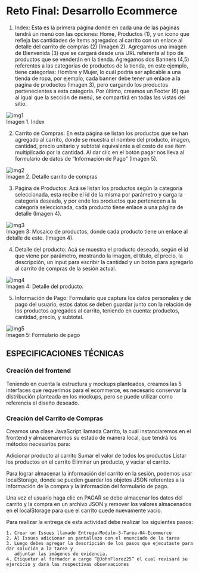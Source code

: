 # Reto Final: Desarrollo Ecommerce

1. Index: Esta es la primera página donde en cada una de las páginas tendrá un menú con las opciones: Home, Productos (1), y un ícono que refleja las
cantidades de ítems agregados al carrito con un enlace al detalle del carrito de compras (2) (Imagen 2). Agregamos una imagen de Bienvenida (3) que 
se cargará desde una URL referente al tipo de productos que se venderán en la tienda. Agregamos dos Banners (4,5) referentes a las categorías de productos
de la tienda, en este ejemplo, tiene categorías: Hombre y Mujer, lo cuál podría ser aplicable a una tienda de ropa, por ejemplo, cada banner debe tener un
enlace a la página de productos (Imagen 3), pero cargando los productos pertenecientes a esta categoría. Por último, creamos un Footer (6) que al igual que
la sección de menú, se compartirá en todas las vistas del sitio.

![img1](https://res.cloudinary.com/db9wh5uvt/image/upload/v1628096453/icommerce1_hruue6.png)<br/>
Imagen 1. Index


2. Carrito de Compras: En esta página se listan los productos que se han agregado al carrito, donde se muestra el nombre del producto, imagen, cantidad, 
precio unitario y subtotal equivalente a el costo de ese ítem multiplicado por la cantidad. Al dar clic en el botón pagar nos lleva al formulario de datos 
de “Información de Pago” (Imagen 5).

![img2](https://res.cloudinary.com/db9wh5uvt/image/upload/v1628096453/icommerce2_phgqza.png)<br/>
Imagen 2. Detalle carrito de compras

3. Página de Productos: Acá se listan los productos según la categoría seleccionada, esta recibe el id de la misma por parámetro y carga la categoría deseada,
y por ende los productos que pertenecen a la categoría seleccionada, cada producto tiene enlace a una página de detalle (Imagen 4).


![img3](https://res.cloudinary.com/db9wh5uvt/image/upload/v1628096452/icommerce3_s4meom.png)<br/>
Imagen 3: Mosaico de productos, donde cada producto tiene un enlace al detalle de este. (Imagen 4).


4. Detalle del producto: Acá se muestra el producto deseado, según el id que viene por parámetro, mostrando la imagen, el título, el precio, la descripción, 
un input para escribir la cantidad y un botón para agregarlo al carrito de compras de la sesión actual.

![img4](https://res.cloudinary.com/db9wh5uvt/image/upload/v1628096454/icommerce4_izhfdm.png)<br/>
Imagen 4: Detalle del producto.


5. Información de Pago: Formulario que captura los datos personales y de pago del usuario, estos datos se deben guardar junto con la relación de los productos 
agregados al carrito, teniendo en cuenta: productos, cantidad, precio, y subtotal.

![img5](https://res.cloudinary.com/db9wh5uvt/image/upload/v1628096453/icommerce5_ldswvl.png)<br/>
Imagen 5: Formulario de pago

## ESPECIFICACIONES TÉCNICAS
### Creación del frontend

Teniendo en cuenta la estructura y mockups planteados, creamos las 5 interfaces que requerimos para el ecommerce, es necesario conservar la distribución
planteada en los mockups, pero se puede utilizar como referencia el diseño deseado.

### Creación del Carrito de Compras

Creamos una clase JavaScript llamada Carrito, la cuál instanciaremos en el frontend y almacenaremos su estado de manera local, que tendrá los métodos necesarios para:

Adicionar producto al carrito
Sumar el valor de todos los productos Listar los productos en el carrito Eliminar un producto, y vaciar el carrito.

Para lograr almacenar la información del carrito en la sesión, podemos usar localStorage, donde se pueden guardar los objetos JSON referentes a la información 
de la compra y la información del formulario de pago.

Una vez el usuario haga clic en PAGAR se debe almacenar los datos del carrito y la compra en un archivo JSON y remover los valores almacenados en el 
localStorage para que el carrito quede nuevamente vacío.


Para realizar la entrega de esta actividad debe realizar los siguientes pasos:

    1. Crear un Issues llamado Entrega-Modulo-3-Tarea-04-Ecommerce
    2. Al Issues adicionar un pantallazo con el enunciado de la tarea
    3. Luego debes agregar la descripción de los pasos que ejecutaste para dar solución a la tarea y 
       adjuntar las imágenes de evidencia.  
    4. Etiquetar al formador a cargo “@JohnFlorez25” el cual revisará su ejercicio y dará las respectivas observaciones  




